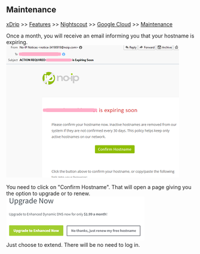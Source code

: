## Maintenance
[xDrip](../../README.md) >> [Features](../Features_page.md) >> [Nightscout](../Nightscout_page.md) >> [Google Cloud](./GoogleCloud.md) >> [Maintenance](./Maintenance.md)  
  
Once a month, you will receive an email informing you that your hostname is expiring.  
![](./images/Expiring.png)  
  
You need to click on "Confirm Hostname".  That will open a page giving you the option to upgrade or to renew.  
![](./images/UpgradeNow.png)  
Just choose to extend.  There will be no need to log in.  
  
